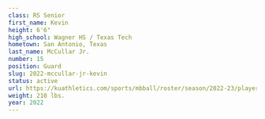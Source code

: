 ```yaml
---
class: RS Senior
first_name: Kevin
height: 6'6"
high_school: Wagner HS / Texas Tech
hometown: San Antonio, Texas
last_name: McCullar Jr.
number: 15
position: Guard
slug: 2022-mccullar-jr-kevin
status: active
url: https://kuathletics.com/sports/mbball/roster/season/2022-23/player/kevin-mccullar/
weight: 210 lbs.
year: 2022
---
```

